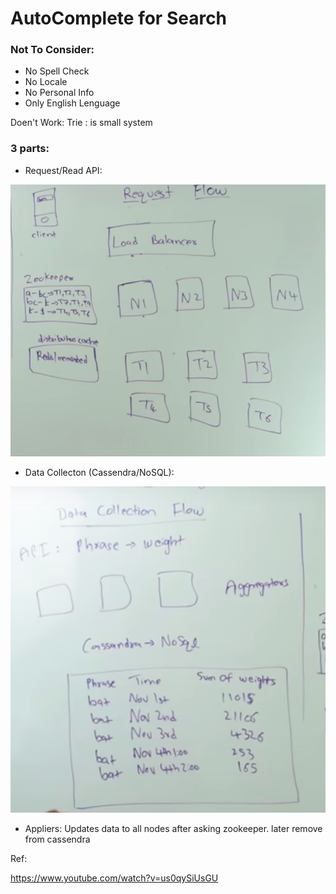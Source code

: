 # AutoComplete for Search

### Not To Consider:

- No Spell Check
- No Locale
- No Personal Info
- Only English Lenguage

Doen't Work: Trie : is small system 


### 3 parts:

- Request/Read API:

![](https://raw.githubusercontent.com/javatechy/concepts/master/screenshots/autocomplete_1.png)

- Data Collecton (Cassendra/NoSQL):

![](https://raw.githubusercontent.com/javatechy/concepts/master/screenshots/autocomplete_2.png)

- Appliers: Updates data to all nodes after asking zookeeper.
later remove from cassendra




Ref:

https://www.youtube.com/watch?v=us0qySiUsGU	 
 
